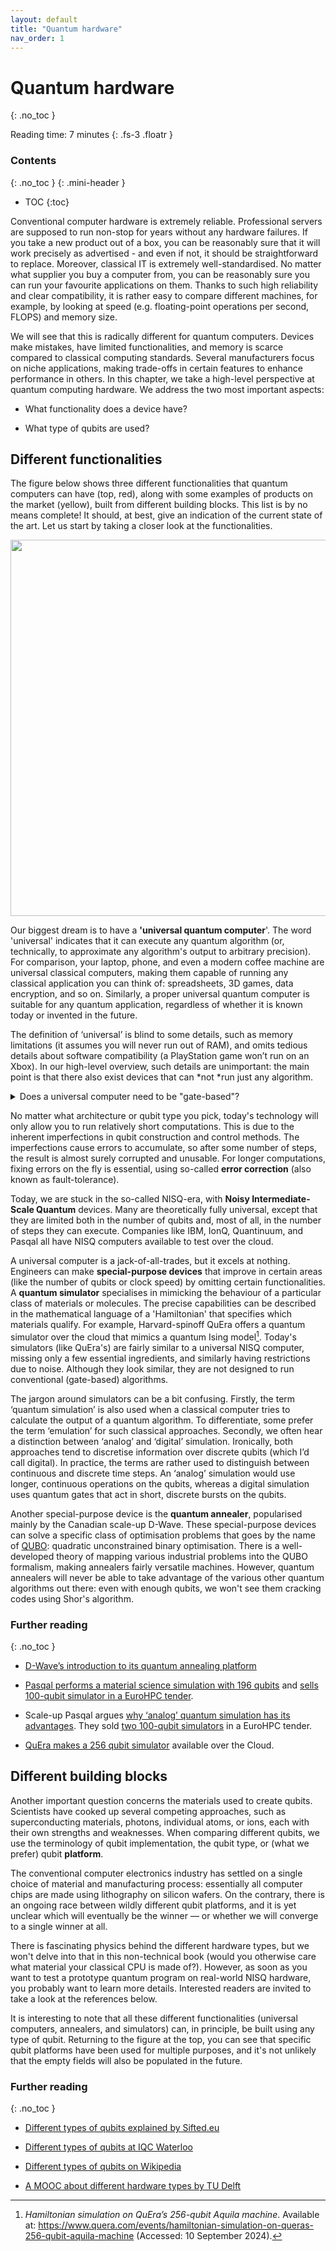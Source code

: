 ```yaml
---
layout: default
title: "Quantum hardware"
nav_order: 1
---
```

 
 
# Quantum hardware
{: .no_toc }


Reading time: 7 minutes
{: .fs-3 .floatr }

### Contents
{: .no_toc }
{: .mini-header } 

- TOC
{:toc}




Conventional computer hardware is extremely reliable. Professional
servers are supposed to run non-stop for years without any hardware
failures. If you take a new product out of a box, you can be reasonably
sure that it will work precisely as advertised - and even if not, it
should be straightforward to replace. Moreover, classical IT is
extremely well-standardised. No matter what supplier you buy a computer
from, you can be reasonably sure you can run your favourite applications
on them. Thanks to such high reliability and clear compatibility, it is
rather easy to compare different machines, for example, by looking at
speed (e.g. floating-point operations per second, FLOPS) and memory
size.

We will see that this is radically different for quantum computers.
Devices make mistakes, have limited functionalities, and memory is
scarce compared to classical computing standards. Several manufacturers
focus on niche applications, making trade-offs in certain features to
enhance performance in others. In this chapter, we take a high-level
perspective at quantum computing hardware. We address the two most
important aspects:

- What functionality does a device have?

- What type of qubits are used?

## Different functionalities

The figure below shows three different functionalities that quantum
computers can have (top, red), along with some examples of products on
the market (yellow), built from different building blocks. This list is
by no means complete! It should, at best, give an indication of the
current state of the art. Let us start by taking a closer look at the
functionalities.

<img src=" {{ site.baseurl }}/media/image24.png"
style="width:6.26806in" />

Our biggest dream is to have a **'universal quantum computer**'. The
word 'universal' indicates that it can execute any quantum algorithm
(or, technically, to approximate any algorithm's output to arbitrary
precision). For comparison, your laptop, phone, and even a modern coffee
machine are universal classical computers, making them capable of
running any classical application you can think of: spreadsheets, 3D
games, data encryption, and so on. Similarly, a proper universal quantum
computer is suitable for any quantum application, regardless of whether
it is known today or invented in the future. 

The definition of ‘universal’ is blind to some details, such as memory
limitations (it assumes you will never run out of RAM), and omits
tedious details about software compatibility (a PlayStation game won’t
run on an Xbox). In our high-level overview, such details are
unimportant: the main point is that there also exist devices that
can *not *run just any algorithm.

<details markdown="1">

<summary>Does a universal computer need to be "gate-based"?</summary>

No, there are various computational models that are universal.

There are different ways to make a ‘universal quantum computer’. The
most popular way is to use
a [**gate-based**](https://en.wikipedia.org/wiki/Quantum_circuit) approach,
where elementary operations (‘gates’) change the data stored one or two
qubits at a time. This perspective is most intuitive for those used to
conventional logical circuits (with AND, OR and NOT gates), and most
quantum algorithms are presented in this language. Other alternatives
include [**adiabatic**](https://en.wikipedia.org/wiki/Adiabatic_quantum_computation) computation
and [**measurement-based **](https://en.wikipedia.org/wiki/One-way_quantum_computer)computation,
which can theoretically run any algorithm written for a gate-based 
computer without issues. 

At this moment, gate-based computers are by far the most widespread and
appear to be the most popular approach in the race towards a
million-qubit quantum computer: by nearly all large tech-companies rely
on this architecture. There is one important exception.
Some [**photonics
startups**](https://www.hpcwire.com/2022/04/21/psiquantums-path-to-1-million-qubits-by-the-middle-of-the-decade/) are
working towards measurement-based computing, as this overcomes the
challenges in performing ‘entangling’ quantum gates with photons. In the
following, we will focus mostly on gate-based computers.

</details>

No matter what architecture or qubit type you pick, today's technology
will only allow you to run relatively short computations. This is due to
the inherent imperfections in qubit construction and control methods.
The imperfections cause errors to accumulate, so after some number of
steps, the result is almost surely corrupted and unusable. For longer
computations, fixing errors on the fly is essential, using
so-called **error correction** (also known as fault-tolerance).  

Today, we are stuck in the so-called NISQ-era, with **Noisy
Intermediate-Scale Quantum** devices. Many are theoretically fully
universal, except that they are limited both in the number of qubits
and, most of all, in the number of steps they can execute. Companies
like IBM, IonQ, Quantinuum, and Pasqal all have NISQ computers available
to test over the cloud. 

A universal computer is a jack-of-all-trades, but it excels at nothing.
Engineers can make **special-purpose devices** that improve in certain
areas (like the number of qubits or clock speed) by omitting certain
functionalities. A **quantum simulator** specialises in mimicking the
behaviour of a particular class of materials or molecules. The precise
capabilities can be described in the mathematical language of a
'Hamiltonian' that specifies which materials qualify. For example,
Harvard-spinoff QuEra offers a quantum simulator over the cloud that
mimics a quantum Ising model[^60]. Today's simulators (like QuEra's) are
fairly similar to a universal NISQ computer, missing only a few
essential ingredients, and similarly having restrictions due to noise.
Although they look similar, they are not designed to run conventional
(gate-based) algorithms.

The jargon around simulators can be a bit confusing. Firstly, the term
‘quantum simulation’ is also used when a classical computer tries to
calculate the output of a quantum algorithm. To differentiate, some
prefer the term ‘emulation’ for such classical approaches. Secondly, we
often hear a distinction between ‘analog’ and ‘digital’ simulation.
Ironically, both approaches tend to discretise information over discrete
qubits (which I’d call digital). In practice, the terms are rather used
to distinguish between continuous and discrete time steps. An ‘analog’
simulation would use longer, continuous operations on the qubits,
whereas a digital simulation uses quantum gates that act in short,
discrete bursts on the qubits.

Another special-purpose device is the **quantum annealer**, popularised
mainly by the Canadian scale-up D-Wave. These special-purpose devices
can solve a specific class of optimisation problems that goes by the
name
of [QUBO](https://en.wikipedia.org/wiki/Quadratic_unconstrained_binary_optimization):
quadratic unconstrained binary optimisation. There is a well-developed
theory of mapping various industrial problems into the QUBO formalism,
making annealers fairly versatile machines. However, quantum annealers
will never be able to take advantage of the various other quantum
algorithms out there: even with enough qubits, we won't see them
cracking codes using Shor's algorithm. 

[^60]: *Hamiltonian simulation on QuEra’s 256-qubit Aquila machine*.
    Available at:
    <https://www.quera.com/events/hamiltonian-simulation-on-queras-256-qubit-aquila-machine>
    (Accessed: 10 September 2024).

### Further reading
{: .no_toc }

- [D-Wave’s introduction to its quantum annealing
  platform](https://docs.dwavesys.com/docs/latest/c_gs_2.html)

- [Pasqal performs a material science simulation with 196
  qubits](https://www.pasqal.com/articles/simulating-phases-of-matter-in-magnetic-materials-with-qubits) and [sells
  100-qubit simulator in a EuroHPC
  tender](https://eurohpc-ju.europa.eu/two-100-qubits-quantum-computers-pasqal-fzj-and-genci-boost-hpcqs-pan-european-hybrid-hpcquantum-2022-05-30_en).

- Scale-up Pasqal argues [why ‘analog’ quantum simulation has its
  advantages](https://www.pasqal.com/news/the-analog-neutral-atom-advantage-in-the-noisy-qubits-era/).
  They sold [two 100-qubit
  simulators](https://eurohpc-ju.europa.eu/two-100-qubits-quantum-computers-pasqal-fzj-and-genci-boost-hpcqs-pan-european-hybrid-hpcquantum-2022-05-30_en)
  in a EuroHPC tender.

- [QuEra makes a 256 qubit
  simulator](https://www.technologyreview.com/2021/11/17/1040243/quantum-computer-256-bit-startup/) available
  over the Cloud. 

## Different building blocks

Another important question concerns the materials used to create qubits.
Scientists have cooked up several competing approaches, such as
superconducting materials, photons, individual atoms, or ions, each with
their own strengths and weaknesses. When comparing different qubits, we
use the terminology of qubit implementation, the qubit type, or (what we
prefer) qubit **platform**. 

The conventional computer electronics industry has settled on a single
choice of material and manufacturing process: essentially all computer
chips are made using lithography on silicon wafers. On the contrary,
there is an ongoing race between wildly different qubit platforms, and
it is yet unclear which will eventually be the winner — or whether we
will converge to a single winner at all. 

There is fascinating physics behind the different hardware types, but we
won't delve into that in this non-technical book (would you otherwise
care what material your classical CPU is made of?). However, as soon as
you want to test a prototype quantum program on real-world NISQ
hardware, you probably want to learn more details. Interested readers
are invited to take a look at the references below.

It is interesting to note that all these different functionalities
(universal computers, annealers, and simulators) can, in principle, be
built using any type of qubit. Returning to the figure at the top, you
can see that specific qubit platforms have been used for multiple
purposes, and it's not unlikely that the empty fields will also be
populated in the future.

### Further reading
{: .no_toc }

- [Different types of qubits explained by
  Sifted.eu](https://sifted.eu/articles/quest-qubits-quantum-startups-explained)

- [Different types of qubits at IQC
  Waterloo](https://uwaterloo.ca/institute-for-quantum-computing/quantum-101/quantum-information-science-and-technology/what-qubit)

- [Different types of qubits on
  Wikipedia](https://en.wikipedia.org/wiki/Qubit#Physical_implementations)

- [A MOOC about different hardware types by TU
  Delft](https://online-learning.tudelft.nl/courses/the-hardware-of-a-quantum-computer)


